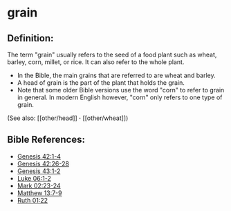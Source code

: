 # grain #

## Definition: ##

The term "grain" usually refers to the seed of a food plant such as wheat, barley, corn, millet, or rice. It can also refer to the whole plant.

* In the Bible, the main grains that are referred to are wheat and barley.
* A head of grain is the part of the plant that holds the grain.
* Note that some older Bible versions use the word "corn" to refer to grain in general. In modern English however, "corn" only refers to one type of grain.

(See also: [[other/head]] **·** [[other/wheat]])

## Bible References: ##

* [Genesis 42:1-4](en/tn/gen/help/42/01)
* [Genesis 42:26-28](en/tn/gen/help/42/26)
* [Genesis 43:1-2](en/tn/gen/help/43/01)
* [Luke 06:1-2](en/tn/luk/help/06/01)
* [Mark 02:23-24](en/tn/mrk/help/02/23)
* [Matthew 13:7-9](en/tn/mat/help/13/07)
* [Ruth 01:22](en/tn/rut/help/01/22)